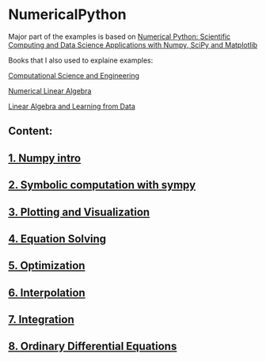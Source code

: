 # NumericalPython

Major part of the examples is based on [Numerical Python: Scientific Computing and Data Science Applications with Numpy, SciPy and Matplotlib](https://www.amazon.com/Numerical-Python-Scientific-Applications-Matplotlib/dp/1484242459/ref=sr_1_1?crid=2XXM91RY47S7Z&keywords=numerical+python&qid=1640847935&sprefix=numerical+python%2Caps%2C225&sr=8-1)

Books that I also used to explaine examples:

[Computational Science and Engineering](https://www.amazon.com/Computational-Science-Engineering-Gilbert-Strang/dp/0961408812/ref=sr_1_1?keywords=computational+science+and+engineering&qid=1640847944&sprefix=comutational+sci%2Caps%2C207&sr=8-1)

[Numerical Linear Algebra](https://www.amazon.com/Numerical-Linear-Algebra-Lloyd-Trefethen/dp/0898713617/ref=sr_1_1?keywords=numerical+linear+algebra&qid=1640847968&sprefix=numerical+line%2Caps%2C227&sr=8-1)

[Linear Algebra and Learning from Data](https://www.amazon.com/Linear-Algebra-Learning-Gilbert-Strang/dp/0692196382/ref=sr_1_1?keywords=linear+algebra+and+learning+from+data&qid=1641207845&sprefix=linear+algebra+and+%2Caps%2C233&sr=8-1)

## Content:

## [1.  Numpy intro](https://github.com/nickovchinnikov/NumericalPython/tree/master/1%20Numpy%20intro)

## [2. Symbolic computation with sympy](https://github.com/nickovchinnikov/NumericalPython/tree/master/2%20Symbolic%20Computing)

## [3. Plotting and Visualization](https://github.com/nickovchinnikov/NumericalPython/tree/master/3%20Plotting%20and%20Visualization)

## [4. Equation Solving](https://github.com/nickovchinnikov/NumericalPython/tree/master/4%20Equation%20Solving)

## [5. Optimization](https://github.com/nickovchinnikov/NumericalPython/tree/master/5%20Optimization)

## [6. Interpolation](https://github.com/nickovchinnikov/NumericalPython/tree/master/6%20Interpolation)

## [7. Integration](https://github.com/nickovchinnikov/NumericalPython/tree/master/7%20Integration)

## [8. Ordinary Differential Equations](https://github.com/nickovchinnikov/NumericalPython/tree/master/8%20Ordinary%20Differential%20Equations)
